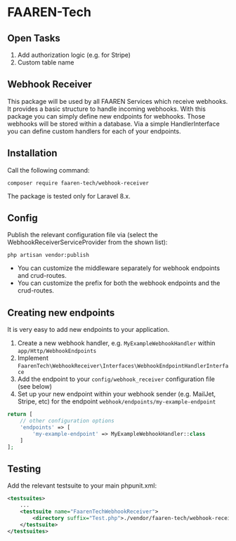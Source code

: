 # FAAREN-Tech 

## Open Tasks

1. Add authorization logic (e.g. for Stripe)
2. Custom table name

## Webhook Receiver

This package will be used by all FAAREN Services which receive webhooks. It provides a basic structure to handle incoming webhooks.
With this package you can simply define new endpoints for webhooks. Those webhooks will be stored within a database. Via a simple HandlerInterface you can define custom handlers for each of your endpoints.  

## Installation

Call the following command:

```shell
composer require faaren-tech/webhook-receiver
```

The package is tested only for Laravel 8.x.

## Config

Publish the relevant configuration file via (select the WebhookReceiverServiceProvider from the shown list):

```shell
php artisan vendor:publish 
```
- You can customize the middleware separately for webhook endpoints and crud-routes. 
- You can customize the prefix for both the webhook endpoints and the crud-routes.

## Creating new endpoints

It is very easy to add new endpoints to your application.

1. Create a new webhook handler, e.g. `MyExampleWebhookHandler` within `app/Http/WebhookEndpoints`
2. Implement `FaarenTech\WebhookReceiver\Interfaces\WebhookEndpointHandlerInterface`
3. Add the endpoint to your `config/webhook_receiver` configuration file (see below)
4. Set up your new endpoint within your webhook sender (e.g. MailJet, Stripe, etc) for the endpoint `webhook/endpoints/my-example-endpoint`

```php
return [
    // other configuration options
    'endpoints' => [
        'my-example-endpoint' => MyExampleWebhookHandler::class
    ]
];
```

## Testing

Add the relevant testsuite to your main phpunit.xml:

```xml
<testsuites>
    ...
    <testsuite name="FaarenTechWebhookReceiver">
        <directory suffix="Test.php">./vendor/faaren-tech/webhook-receiver</directory>
    </testsuite>
</testsuites>
```
